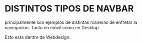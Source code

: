 # DISTINTOS TIPOS DE NAVBAR

principalmente son ejemplos de distintas maneras de enfretar la navegacion. Tanto en móvil como en Desktop.

Esto esta dentro de Webdesign.